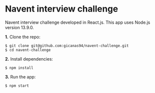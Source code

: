 # Navent interview challenge

Navent interview challenge developed in React.js. This app uses Node.js version 13.9.0.

**1.** Clone the repo:

```
$ git clone git@github.com:gicanas94/navent-challenge.git
$ cd navent-challenge
```

**2.** Install dependencies:

```
$ npm install
```

**3.** Run the app:

```
$ npm start
```
